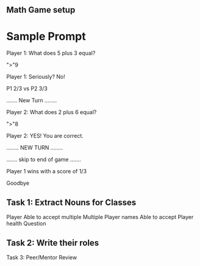 
## Math Game setup


# Sample Prompt

Player 1: What does 5 plus 3 equal?

">"9

Player 1: Seriously? No!

P1 2/3 vs P2 3/3

....... New Turn ........

Player 2: What does 2 plus 6 equal?

">"8

Player 2: YES! You are correct.

........ NEW TURN ........

....... skip to end of game .......

Player 1 wins with a score of 1/3

Goodbye

## Task 1: Extract Nouns for Classes

Player
  Able to accept multiple Multiple Player names
  Able to accept Player health
Question
  







## Task 2: Write their roles

Task 3: Peer/Mentor Review

